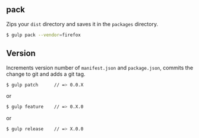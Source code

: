 
## pack

Zips your `dist` directory and saves it in the `packages` directory.

```bash
$ gulp pack --vendor=firefox
```

## Version

Increments version number of `manifest.json` and `package.json`,
commits the change to git and adds a git tag.

```bash
$ gulp patch      // => 0.0.X
```

or

```bash
$ gulp feature    // => 0.X.0
```

or

```bash
$ gulp release    // => X.0.0
```
